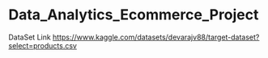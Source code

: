 # Data_Analytics_Ecommerce_Project
DataSet Link
https://www.kaggle.com/datasets/devarajv88/target-dataset?select=products.csv
